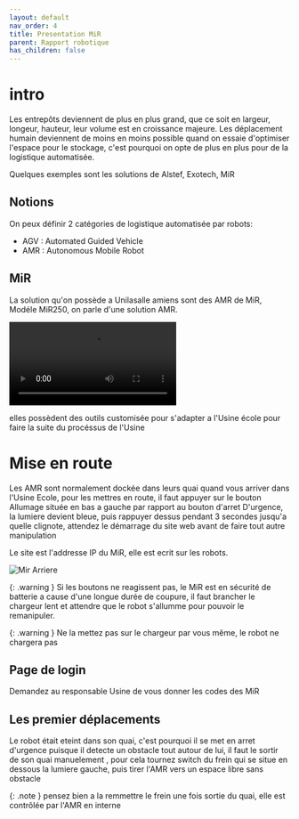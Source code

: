 ```yaml
---
layout: default
nav_order: 4
title: Presentation MiR
parent: Rapport robotique
has_children: false
---
```

# intro

Les entrepôts deviennent de plus en plus grand, que ce soit en largeur, longeur, hauteur, leur volume est en croissance majeure. Les déplacement humain deviennent de moins en moins possible quand on essaie d'optimiser l'espace pour le stockage, c'est pourquoi on opte de plus en plus pour de la logistique automatisée.

Quelques exemples sont les solutions de Alstef, Exotech, MiR

## Notions

On peux définir 2 catégories de logistique automatisée par robots:
* AGV : Automated Guided Vehicle
* AMR : Autonomous Mobile Robot

## MiR
La solution qu'on possède a Unilasalle amiens sont des AMR de MiR, Modéle MiR250, on parle d'une solution AMR.

<video src="photo/mir250base-hero.mp4" title="Title" loop autoplay></video>

elles possèdent des outils customisée pour s'adapter a l'Usine école pour faire la suite du procéssus de l'Usine

# Mise en route

Les AMR sont normalement dockée dans leurs quai quand vous arriver dans l'Usine Ecole, pour les mettres en route, il faut appuyer sur le bouton Allumage située en bas a gauche par rapport au bouton d'arret D'urgence, la lumiere devient bleue, puis rappuyer dessus pendant 3 secondes jusqu'a quelle clignote, attendez le démarrage du site web avant de faire tout autre manipulation

Le site est l'addresse IP du MiR, elle est ecrit sur les robots.

![Mir Arriere](photo/MirArriere.JPG)

{: .warning }
Si les boutons ne reagissent pas, le MiR est en sécurité de batterie a cause d'une longue durée de coupure, il faut brancher le chargeur lent et attendre que le robot s'allumme pour pouvoir le remanipuler.

{: .warning }
Ne la mettez pas sur le chargeur par vous même, le robot ne chargera pas

## Page de login

Demandez au responsable Usine de vous donner les codes des MiR

## Les premier déplacements

Le robot était eteint dans son quai, c'est pourquoi il se met en arret d'urgence puisque il detecte un obstacle tout autour de lui, il faut le sortir de son quai manuelement , pour cela tournez switch du frein qui se situe en dessous la lumiere gauche, puis tirer l'AMR vers un espace libre sans obstacle

{: .note }
pensez bien a la remmettre le frein une fois sortie du quai, elle est contrôlée par l'AMR en interne